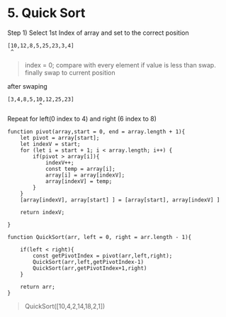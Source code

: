 # 5. Quick Sort


Step 1) Select 1st Index of array and set to the correct position
```
[10,12,8,5,25,23,3,4]
 ^
```

>index = 0;
compare with every element if value is less than swap. finally swap to current position

after swaping
```
[3,4,8,5,10,12,25,23]
          ^
```
Repeat for left(0 index to 4) and right (6 index to 8)

```
function pivot(array,start = 0, end = array.length + 1){
    let pivot = array[start];
    let indexV = start;
    for (let i = start + 1; i < array.length; i++) {
        if(pivot > array[i]){
            indexV++;
            const temp = array[i];
            array[i] = array[indexV];
            array[indexV] = temp;
        }
    }
    [array[indexV], array[start] ] = [array[start], array[indexV] ]

    return indexV;
    
}
```
```
function QuickSort(arr, left = 0, right = arr.length - 1){
    
    if(left < right){
        const getPivotIndex = pivot(arr,left,right);
        QuickSort(arr,left,getPivotIndex-1)
        QuickSort(arr,getPivotIndex+1,right)
    }
    
    return arr;
}
```
>QuickSort([10,4,2,14,18,2,1])
